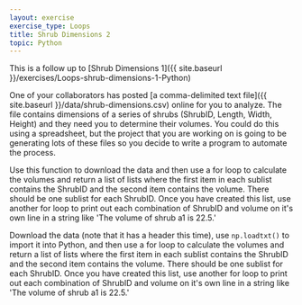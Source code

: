 ```yaml
---
layout: exercise
exercise_type: Loops
title: Shrub Dimensions 2
topic: Python
---
```


This is a follow up to [Shrub Dimensions 1]({{ site.baseurl }}/exercises/Loops-shrub-dimensions-1-Python)

One of your collaborators has posted [a comma-delimited text
file]({{ site.baseurl }}/data/shrub-dimensions.csv)
online for you to analyze. The file contains dimensions of a series of
shrubs (ShrubID, Length, Width, Height) and they need you to determine
their volumes. You could do this using a spreadsheet, but the project
that you are working on is going to be generating lots of these files so
you decide to write a program to automate the process.

Use this function to download the data and then use a for loop to
calculate the volumes and return a list of lists where the first item in
each sublist contains the ShrubID and the second item contains the
volume. There should be one sublist for each ShrubID. Once you have
created this list, use another for loop to print out each combination of
ShrubID and volume on it's own line in a string like 'The volume of
shrub a1 is 22.5.'

Download the data (note that it has a header this time), use `np.loadtxt()` to
import it into Python, and then use a for loop to calculate the volumes and
return a list of lists where the first item in each sublist contains the ShrubID
and the second item contains the volume. There should be one sublist for each
ShrubID. Once you have created this list, use another for loop to print out each
combination of ShrubID and volume on it's own line in a string like 'The volume
of shrub a1 is 22.5.'
